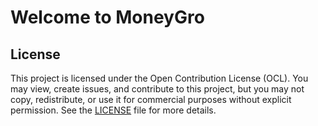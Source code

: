 # Welcome to MoneyGro

## License

This project is licensed under the Open Contribution License (OCL). You may view, create issues, and contribute to this project, but you may not copy, redistribute, or use it for commercial purposes without explicit permission. See the [LICENSE](LICENSE) file for more details.
